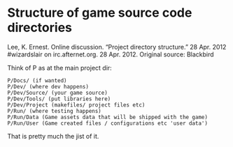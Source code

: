 # Structure of game source code directories

Lee, K. Ernest. Online discussion. “Project directory structure.” 28 Apr. 2012 #wizardslair on irc.afternet.org. 28 Apr. 2012. Original source: Blackbird

Think of P as at the main project dir:

    P/Docs/ (if wanted)
    P/Dev/ (where dev happens)
    P/Dev/Source/ (your game source)
    P/Dev/Tools/ (put libraries here)
    P/Dev/Project (makefiles/ project files etc)
    P/Run/ (where testing happens)
    P/Run/Data (Game assets data that will be shipped with the game)
    P/Run/User (Game created files / configurations etc 'user data')

That is pretty much the jist of it.
